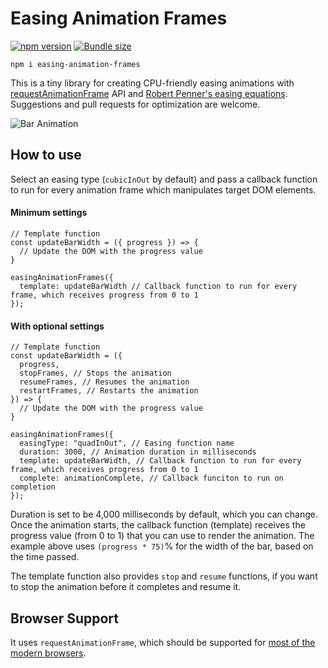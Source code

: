 # Easing Animation Frames

[![npm version](https://badge.fury.io/js/easing-animation-frames.svg)](https://badge.fury.io/js/easing-animation-frames)
[![Bundle size](https://img.shields.io/bundlephobia/min/easing-animation-frames.svg)](https://bundlephobia.com/result?p=easing-animation-frames)

```
npm i easing-animation-frames
```

This is a tiny library for creating CPU-friendly easing animations with [requestAnimationFrame](https://developer.mozilla.org/en-US/docs/Web/API/window/requestAnimationFrame) API and [Robert Penner's easing equations](http://robertpenner.com/easing/). Suggestions and pull requests for optimization are welcome.

![Bar Animation](https://raw.githubusercontent.com/wiki/taisuke-j/easing-animation-frames/images/readme-bar.gif)

## How to use

Select an easing type (`cubicInOut` by default) and pass a callback function to run for every animation frame which manipulates target DOM elements.

#### Minimum settings

```
// Template function
const updateBarWidth = ({ progress }) => {
  // Update the DOM with the progress value
}

easingAnimationFrames({
  template: updateBarWidth // Callback function to run for every frame, which receives progress from 0 to 1
});
```

#### With optional settings

```
// Template function
const updateBarWidth = ({
  progress,
  stopFrames, // Stops the animation
  resumeFrames, // Resumes the animation
  restartFrames, // Restarts the animation
}) => {
  // Update the DOM with the progress value
}

easingAnimationFrames({
  easingType: "quadInOut", // Easing function name
  duration: 3000, // Animation duration in milliseconds
  template: updateBarWidth, // Callback function to run for every frame, which receives progress from 0 to 1
  complete: animationComplete, // Callback funciton to run on completion
});
```

Duration is set to be 4,000 milliseconds by default, which you can change. Once the animation starts, the callback function (template) receives the progress value (from 0 to 1) that you can use to render the animation. The example above uses `(progress * 75)`% for the width of the bar, based on the time passed.

The template function also provides `stop` and `resume` functions, if you want to stop the animation before it completes and resume it.

## Browser Support

It uses `requestAnimationFrame`, which should be supported for [most of the modern browsers](https://caniuse.com/#feat=requestanimationframe).
